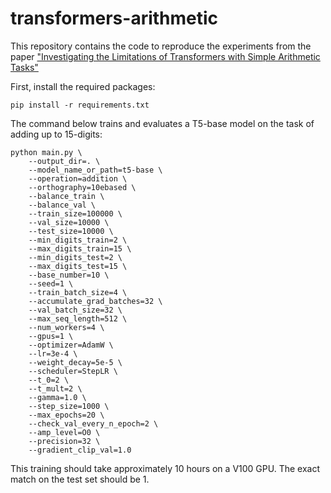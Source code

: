 # transformers-arithmetic

This repository contains the code to reproduce the experiments from the paper ["Investigating the Limitations of Transformers with Simple Arithmetic Tasks"](https://arxiv.org/abs/2102.13019)

First, install the required packages:
```
pip install -r requirements.txt
```

The command below trains and evaluates a T5-base model on the task of adding up to 15-digits:

```
python main.py \
    --output_dir=. \
    --model_name_or_path=t5-base \
    --operation=addition \
    --orthography=10ebased \
    --balance_train \
    --balance_val \
    --train_size=100000 \
    --val_size=10000 \
    --test_size=10000 \
    --min_digits_train=2 \
    --max_digits_train=15 \
    --min_digits_test=2 \
    --max_digits_test=15 \
    --base_number=10 \
    --seed=1 \
    --train_batch_size=4 \
    --accumulate_grad_batches=32 \
    --val_batch_size=32 \
    --max_seq_length=512 \
    --num_workers=4 \
    --gpus=1 \
    --optimizer=AdamW \
    --lr=3e-4 \
    --weight_decay=5e-5 \
    --scheduler=StepLR \
    --t_0=2 \
    --t_mult=2 \
    --gamma=1.0 \
    --step_size=1000 \
    --max_epochs=20 \
    --check_val_every_n_epoch=2 \
    --amp_level=O0 \
    --precision=32 \
    --gradient_clip_val=1.0
```

This training should take approximately 10 hours on a V100 GPU.
The exact match on the test set should be 1.
